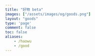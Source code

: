 ```yaml
---
title: "好物 beta"
images: ["/assets/images/og/goods.png"]
layout: "goods"
type: 'page'
comment: false
toc: false
aliases:
    - /haowu
    - /good
---
```

